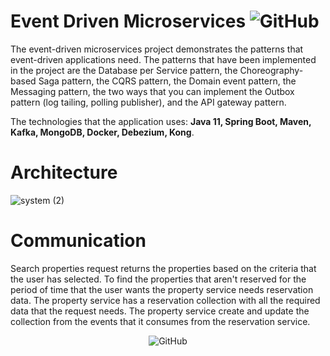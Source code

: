 # Event Driven Microservices <img alt="GitHub" src="https://img.shields.io/github/license/nickPaterakis/Booking-Microservices">
The event-driven microservices project demonstrates the patterns that event-driven applications need. The patterns that have been implemented in the project are the Database per Service pattern, the Choreography-based Saga pattern, the CQRS pattern, the Domain event pattern, the Messaging pattern, the two ways that you can implement the Outbox pattern (log tailing, polling publisher), and the API gateway pattern.

The technologies that the application uses: **Java 11, Spring Boot, Maven, Kafka, MongoDB, Docker, Debezium, Kong**.
# Architecture

![system (2)](https://user-images.githubusercontent.com/36018286/220418208-e58ee456-fc01-424e-967e-d4c7785b5581.png)

# Communication

Search properties request returns the properties based on the criteria that the user has selected. To find the properties that aren't reserved for the period of time that the user wants the property service needs reservation data. The property service has a reservation collection with all the required data that the request needs. The property service create and update the collection from the events that it consumes from the reservation service.

<p align="center">
  <img alt="GitHub" src="https://user-images.githubusercontent.com/36018286/219955824-8e8a6395-2c0d-4745-a5af-4f6056941d4b.png">
</p>
